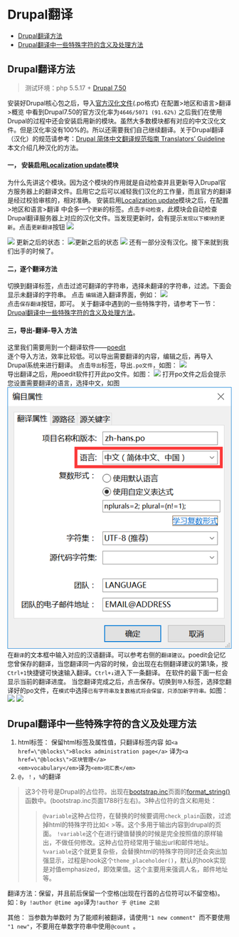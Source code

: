 # Drupal翻译

 - [Drupal翻译方法](#Drupal翻译方法)
 - [Drupal翻译中一些特殊字符的含义及处理方法](#Drupal翻译中一些特殊字符的含义及处理方法)

## Drupal翻译方法
> 测试环境：php 	5.5.17 + [Drupal 7.50](https://www.drupal.org/project/drupal/releases/7.50)

安装好Drupal核心包之后，导入[官方汉化文件](http://ftp.drupal.org/files/translations/7.x/drupal/drupal-7.50.zh-hans.po)(.po格式)
在配置>地区和语言>翻译>概览 中看到Drupal7.50的官方汉化率为`4646/5071 (91.62%)`
之后我们在使用Drupal的过程中还会安装启用新的模块。虽然大多数模块都有对应的中文汉化文件。但是汉化率没有100%的。所以还需要我们自己继续翻译。关于Drupal翻译（汉化）的规范请参考：[Drupal 简体中文翻译规范指南 Translators’ Guideline](https://localize.drupal.org/node/5763)
本文介绍几种汉化的方法。
#### 一， 安装启用[Localization update](https://www.drupal.org/project/l10n_update)模块
为什么先讲这个模块。因为这个模块的作用就是自动检查并且更新导入Drupal官方服务器上的翻译文件。启用它之后可以减轻我们汉化的工作量，而且官方的翻译是经过校验审核的，相对准确。
安装启用[Localization update](https://www.drupal.org/project/l10n_update)模块之后，在配置>地区和语言>翻译 中会多一个`更新`的标签。点击`手动检查`，此模块会自动检查Drupal翻译服务器上对应的汉化文件。当发现更新时，会有提示`发现以下模块的更新`。点击`更新翻译`按钮
![](https://git.kancloud.cn/repos/wtgg/translations4drupal/raw/1139baaf1d6651bd865fb9aea10f261c556ed719/image/%E6%AD%A3%E5%9C%A8%E6%9B%B4%E6%96%B0%E7%BF%BB%E8%AF%91.png?access-token=eyJ0eXAiOiJKV1QiLCJhbGciOiJIUzI1NiJ9.eyJleHAiOjE1MzM0MDE4NzQsImlhdCI6MTUzMzM1ODY3NCwiYm9vayI6eyJ1cmkiOiJ3dGdnXC90cmFuc2xhdGlvbnM0ZHJ1cGFsIiwiaXNfYXV0b19yZWxlYXNlIjpmYWxzZX0sInVzZXIiOnsidXNlcm5hbWUiOiJ3dGdnIiwibmFtZSI6Ind0Z2ciLCJlbWFpbCI6Ind0bGl0QHFxLmNvbSIsInRva2VuIjoiMWUzOTY5YjdkMjlkNDBiYjk5ZWNhMDAyNWNlOGY4NGYiLCJhdXRob3JpemUiOnsicHVsbCI6dHJ1ZSwicHVzaCI6dHJ1ZSwiYWRtaW4iOnRydWV9fX0.j7FRmmZ3tXJ4hvGiwInP8uExWs7UGu38aiU_4q28lxE)

![](https://git.kancloud.cn/repos/wtgg/translations4drupal/raw/1139baaf1d6651bd865fb9aea10f261c556ed719/image/%E6%AD%A3%E5%9C%A8%E5%AF%BC%E5%85%A5%E7%BF%BB%E8%AF%91.png?access-token=eyJ0eXAiOiJKV1QiLCJhbGciOiJIUzI1NiJ9.eyJleHAiOjE1MzM0MDE4NzQsImlhdCI6MTUzMzM1ODY3NCwiYm9vayI6eyJ1cmkiOiJ3dGdnXC90cmFuc2xhdGlvbnM0ZHJ1cGFsIiwiaXNfYXV0b19yZWxlYXNlIjpmYWxzZX0sInVzZXIiOnsidXNlcm5hbWUiOiJ3dGdnIiwibmFtZSI6Ind0Z2ciLCJlbWFpbCI6Ind0bGl0QHFxLmNvbSIsInRva2VuIjoiMWUzOTY5YjdkMjlkNDBiYjk5ZWNhMDAyNWNlOGY4NGYiLCJhdXRob3JpemUiOnsicHVsbCI6dHJ1ZSwicHVzaCI6dHJ1ZSwiYWRtaW4iOnRydWV9fX0.j7FRmmZ3tXJ4hvGiwInP8uExWs7UGu38aiU_4q28lxE)
更新之后的状态：
![更新之后的状态](https://git.kancloud.cn/repos/wtgg/translations4drupal/raw/1139baaf1d6651bd865fb9aea10f261c556ed719/image/QQ%E6%88%AA%E5%9B%BE20160922153731.png?access-token=eyJ0eXAiOiJKV1QiLCJhbGciOiJIUzI1NiJ9.eyJleHAiOjE1MzM0MDE4NzQsImlhdCI6MTUzMzM1ODY3NCwiYm9vayI6eyJ1cmkiOiJ3dGdnXC90cmFuc2xhdGlvbnM0ZHJ1cGFsIiwiaXNfYXV0b19yZWxlYXNlIjpmYWxzZX0sInVzZXIiOnsidXNlcm5hbWUiOiJ3dGdnIiwibmFtZSI6Ind0Z2ciLCJlbWFpbCI6Ind0bGl0QHFxLmNvbSIsInRva2VuIjoiMWUzOTY5YjdkMjlkNDBiYjk5ZWNhMDAyNWNlOGY4NGYiLCJhdXRob3JpemUiOnsicHVsbCI6dHJ1ZSwicHVzaCI6dHJ1ZSwiYWRtaW4iOnRydWV9fX0.j7FRmmZ3tXJ4hvGiwInP8uExWs7UGu38aiU_4q28lxE)
![](https://git.kancloud.cn/repos/wtgg/translations4drupal/raw/1139baaf1d6651bd865fb9aea10f261c556ed719/image/QQ%E6%88%AA%E5%9B%BE20160922154453.png?access-token=eyJ0eXAiOiJKV1QiLCJhbGciOiJIUzI1NiJ9.eyJleHAiOjE1MzM0MDE4NzQsImlhdCI6MTUzMzM1ODY3NCwiYm9vayI6eyJ1cmkiOiJ3dGdnXC90cmFuc2xhdGlvbnM0ZHJ1cGFsIiwiaXNfYXV0b19yZWxlYXNlIjpmYWxzZX0sInVzZXIiOnsidXNlcm5hbWUiOiJ3dGdnIiwibmFtZSI6Ind0Z2ciLCJlbWFpbCI6Ind0bGl0QHFxLmNvbSIsInRva2VuIjoiMWUzOTY5YjdkMjlkNDBiYjk5ZWNhMDAyNWNlOGY4NGYiLCJhdXRob3JpemUiOnsicHVsbCI6dHJ1ZSwicHVzaCI6dHJ1ZSwiYWRtaW4iOnRydWV9fX0.j7FRmmZ3tXJ4hvGiwInP8uExWs7UGu38aiU_4q28lxE)
还有一部分没有汉化。接下来就到我们出手的时候了。
#### 二，逐个翻译方法
切换到翻译标签，点击过滤可翻译的字符串，选择未翻译的字符串，过滤。下面会显示未翻译的字符串。
点击 `编辑`进入翻译界面，例如：
![](https://git.kancloud.cn/repos/wtgg/translations4drupal/raw/1139baaf1d6651bd865fb9aea10f261c556ed719/image/%E9%9D%9E%E6%B4%B2%E9%98%BF%E6%AF%94%E8%AE%A9.png?access-token=eyJ0eXAiOiJKV1QiLCJhbGciOiJIUzI1NiJ9.eyJleHAiOjE1MzM0MDE4NzQsImlhdCI6MTUzMzM1ODY3NCwiYm9vayI6eyJ1cmkiOiJ3dGdnXC90cmFuc2xhdGlvbnM0ZHJ1cGFsIiwiaXNfYXV0b19yZWxlYXNlIjpmYWxzZX0sInVzZXIiOnsidXNlcm5hbWUiOiJ3dGdnIiwibmFtZSI6Ind0Z2ciLCJlbWFpbCI6Ind0bGl0QHFxLmNvbSIsInRva2VuIjoiMWUzOTY5YjdkMjlkNDBiYjk5ZWNhMDAyNWNlOGY4NGYiLCJhdXRob3JpemUiOnsicHVsbCI6dHJ1ZSwicHVzaCI6dHJ1ZSwiYWRtaW4iOnRydWV9fX0.j7FRmmZ3tXJ4hvGiwInP8uExWs7UGu38aiU_4q28lxE)
</br>点击`保存翻译`按钮，即可。
关于翻译中遇到的一些特殊字符，请参考下一节：[Drupal翻译中一些特殊字符的含义及处理方法](http://www.kancloud.cn/wtgg/translations4drupal/213747)。
#### 三，导出-翻译-导入 方法
这里我们需要用到一个翻译软件——[poedit](http://pan.baidu.com/s/1nv4fhKt)</br>
逐个导入方法，效率比较低。可以导出需要翻译的内容，编辑之后，再导入Drupal系统来进行翻译。
点击`导出`标签，导出`.po文件`，如图：
![](https://git.kancloud.cn/repos/wtgg/translations4drupal/raw/1139baaf1d6651bd865fb9aea10f261c556ed719/image/%E5%AF%BC%E5%87%BA%E7%BF%BB%E8%AF%91.png?access-token=eyJ0eXAiOiJKV1QiLCJhbGciOiJIUzI1NiJ9.eyJleHAiOjE1MzM0MDE4NzQsImlhdCI6MTUzMzM1ODY3NCwiYm9vayI6eyJ1cmkiOiJ3dGdnXC90cmFuc2xhdGlvbnM0ZHJ1cGFsIiwiaXNfYXV0b19yZWxlYXNlIjpmYWxzZX0sInVzZXIiOnsidXNlcm5hbWUiOiJ3dGdnIiwibmFtZSI6Ind0Z2ciLCJlbWFpbCI6Ind0bGl0QHFxLmNvbSIsInRva2VuIjoiMWUzOTY5YjdkMjlkNDBiYjk5ZWNhMDAyNWNlOGY4NGYiLCJhdXRob3JpemUiOnsicHVsbCI6dHJ1ZSwicHVzaCI6dHJ1ZSwiYWRtaW4iOnRydWV9fX0.j7FRmmZ3tXJ4hvGiwInP8uExWs7UGu38aiU_4q28lxE)
</br>
导出翻译之后，用poedit软件打开此po文件。如图：
![](https://git.kancloud.cn/repos/wtgg/translations4drupal/raw/1139baaf1d6651bd865fb9aea10f261c556ed719/image/poedit.png?access-token=eyJ0eXAiOiJKV1QiLCJhbGciOiJIUzI1NiJ9.eyJleHAiOjE1MzM0MDE4NzQsImlhdCI6MTUzMzM1ODY3NCwiYm9vayI6eyJ1cmkiOiJ3dGdnXC90cmFuc2xhdGlvbnM0ZHJ1cGFsIiwiaXNfYXV0b19yZWxlYXNlIjpmYWxzZX0sInVzZXIiOnsidXNlcm5hbWUiOiJ3dGdnIiwibmFtZSI6Ind0Z2ciLCJlbWFpbCI6Ind0bGl0QHFxLmNvbSIsInRva2VuIjoiMWUzOTY5YjdkMjlkNDBiYjk5ZWNhMDAyNWNlOGY4NGYiLCJhdXRob3JpemUiOnsicHVsbCI6dHJ1ZSwicHVzaCI6dHJ1ZSwiYWRtaW4iOnRydWV9fX0.j7FRmmZ3tXJ4hvGiwInP8uExWs7UGu38aiU_4q28lxE)
打开po文件之后会提示您设置需要翻译的语言，选择中文，如图
![](image/poedit语言设置.png)</br>
在`翻译`的文本框中输入对应的汉语翻译。可以参考右侧的`翻译建议`。poedit会记忆您曾保存的翻译，当您翻译同一内容的时候，会出现在右侧翻译建议的第1条，按`Ctrl+1`快捷键可快速输入翻译。`Ctrl+↓`进入下一条翻译。
在软件的最下面一栏会显示当前的翻译进度。
当您翻译完成之后，点击保存。切换到`导入`标签，选择您翻译好的po文件，在`模式`中选择`已有字符串及复数格式将会保留，只添加新字符串。`如图：
![](https://git.kancloud.cn/repos/wtgg/translations4drupal/raw/1139baaf1d6651bd865fb9aea10f261c556ed719/image/poedit%E8%AF%AD%E8%A8%80%E8%AE%BE%E7%BD%AE.png?access-token=eyJ0eXAiOiJKV1QiLCJhbGciOiJIUzI1NiJ9.eyJleHAiOjE1MzM0MDE4NzQsImlhdCI6MTUzMzM1ODY3NCwiYm9vayI6eyJ1cmkiOiJ3dGdnXC90cmFuc2xhdGlvbnM0ZHJ1cGFsIiwiaXNfYXV0b19yZWxlYXNlIjpmYWxzZX0sInVzZXIiOnsidXNlcm5hbWUiOiJ3dGdnIiwibmFtZSI6Ind0Z2ciLCJlbWFpbCI6Ind0bGl0QHFxLmNvbSIsInRva2VuIjoiMWUzOTY5YjdkMjlkNDBiYjk5ZWNhMDAyNWNlOGY4NGYiLCJhdXRob3JpemUiOnsicHVsbCI6dHJ1ZSwicHVzaCI6dHJ1ZSwiYWRtaW4iOnRydWV9fX0.j7FRmmZ3tXJ4hvGiwInP8uExWs7UGu38aiU_4q28lxE)
![](https://git.kancloud.cn/repos/wtgg/translations4drupal/raw/1139baaf1d6651bd865fb9aea10f261c556ed719/image/%E5%AF%BC%E5%85%A5%E6%88%90%E5%8A%9F.png?access-token=eyJ0eXAiOiJKV1QiLCJhbGciOiJIUzI1NiJ9.eyJleHAiOjE1MzM0MDE4NzQsImlhdCI6MTUzMzM1ODY3NCwiYm9vayI6eyJ1cmkiOiJ3dGdnXC90cmFuc2xhdGlvbnM0ZHJ1cGFsIiwiaXNfYXV0b19yZWxlYXNlIjpmYWxzZX0sInVzZXIiOnsidXNlcm5hbWUiOiJ3dGdnIiwibmFtZSI6Ind0Z2ciLCJlbWFpbCI6Ind0bGl0QHFxLmNvbSIsInRva2VuIjoiMWUzOTY5YjdkMjlkNDBiYjk5ZWNhMDAyNWNlOGY4NGYiLCJhdXRob3JpemUiOnsicHVsbCI6dHJ1ZSwicHVzaCI6dHJ1ZSwiYWRtaW4iOnRydWV9fX0.j7FRmmZ3tXJ4hvGiwInP8uExWs7UGu38aiU_4q28lxE)

## Drupal翻译中一些特殊字符的含义及处理方法
1. html标签：
保留html标签及属性值，只翻译标签内容
如`<a href=\"@blocks\">Blocks administration page</a>`
译为`<a href=\"@blocks\">区块管理</a>`</br>
`<em>vocabulary</em>`译为`<em>词汇表</em>`
2. `@`，`！`，`%`的翻译
>这3个符号是Drupal的占位符。出现在[bootstrap.inc](https://api.drupal.org/api/drupal/includes%21bootstrap.inc/7.x)页面的[format_string()](https://api.drupal.org/api/drupal/includes%21bootstrap.inc/function/format_string/7.x)函数中。(bootstrap.inc页面1788行左右)。3种占位符的含义和用处：
>>`@variable`这种占位符，在替换的时候要调用`check_plain`函数，过滤掉html的特殊字符比如< >等。这个多用于输出内容到drupal的页面。
`!variable`这个在进行键值替换的时候是完全按照值的原样输出，不做任何修改。这种占位符经常用于输出url和邮件地址。
`%variable`这个就更复杂些，会替换html的特殊字符同时还会突出加强显示，过程是hook这个`theme_placeholder()`，默认的hook实现是对值emphasized，即效果值。这个主要用来强调人名，邮件地址等。

翻译方法：保留，并且前后保留一个空格(出现在行首的占位符可以不留空格)。
如：`By !author @time ago`译为`!author 于 @time 之前`

其他：
当参数为单数时  为了能顺利被翻译，请使用`"1 new comment" `而不要使用` "1 new"`，不要用在单数字符串中使用`@count `。  

